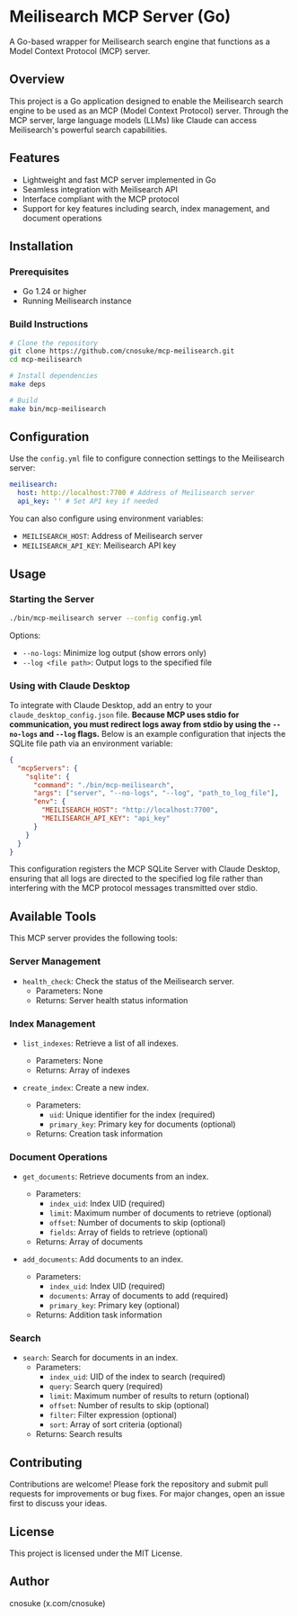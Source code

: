 # Meilisearch MCP Server (Go)

A Go-based wrapper for Meilisearch search engine that functions as a Model Context Protocol (MCP) server.

## Overview

This project is a Go application designed to enable the Meilisearch search engine to be used as an MCP (Model Context Protocol) server. Through the MCP server, large language models (LLMs) like Claude can access Meilisearch's powerful search capabilities.

## Features

- Lightweight and fast MCP server implemented in Go
- Seamless integration with Meilisearch API
- Interface compliant with the MCP protocol
- Support for key features including search, index management, and document operations

## Installation

### Prerequisites

- Go 1.24 or higher
- Running Meilisearch instance

### Build Instructions

```bash
# Clone the repository
git clone https://github.com/cnosuke/mcp-meilisearch.git
cd mcp-meilisearch

# Install dependencies
make deps

# Build
make bin/mcp-meilisearch
```

## Configuration

Use the `config.yml` file to configure connection settings to the Meilisearch server:

```yaml
meilisearch:
  host: http://localhost:7700 # Address of Meilisearch server
  api_key: '' # Set API key if needed
```

You can also configure using environment variables:

- `MEILISEARCH_HOST`: Address of Meilisearch server
- `MEILISEARCH_API_KEY`: Meilisearch API key

## Usage

### Starting the Server

```bash
./bin/mcp-meilisearch server --config config.yml
```

Options:

- `--no-logs`: Minimize log output (show errors only)
- `--log <file path>`: Output logs to the specified file

### Using with Claude Desktop

To integrate with Claude Desktop, add an entry to your `claude_desktop_config.json` file. **Because MCP uses stdio for communication, you must redirect logs away from stdio by using the `--no-logs` and `--log` flags.** Below is an example configuration that injects the SQLite file path via an environment variable:

```json
{
  "mcpServers": {
    "sqlite": {
      "command": "./bin/mcp-meilisearch",
      "args": ["server", "--no-logs", "--log", "path_to_log_file"],
      "env": {
        "MEILISEARCH_HOST": "http://localhost:7700",
        "MEILISEARCH_API_KEY": "api_key"
      }
    }
  }
}
```

This configuration registers the MCP SQLite Server with Claude Desktop, ensuring that all logs are directed to the specified log file rather than interfering with the MCP protocol messages transmitted over stdio.

## Available Tools

This MCP server provides the following tools:

### Server Management

- `health_check`: Check the status of the Meilisearch server.
  - Parameters: None
  - Returns: Server health status information

### Index Management

- `list_indexes`: Retrieve a list of all indexes.

  - Parameters: None
  - Returns: Array of indexes

- `create_index`: Create a new index.
  - Parameters:
    - `uid`: Unique identifier for the index (required)
    - `primary_key`: Primary key for documents (optional)
  - Returns: Creation task information

### Document Operations

- `get_documents`: Retrieve documents from an index.

  - Parameters:
    - `index_uid`: Index UID (required)
    - `limit`: Maximum number of documents to retrieve (optional)
    - `offset`: Number of documents to skip (optional)
    - `fields`: Array of fields to retrieve (optional)
  - Returns: Array of documents

- `add_documents`: Add documents to an index.
  - Parameters:
    - `index_uid`: Index UID (required)
    - `documents`: Array of documents to add (required)
    - `primary_key`: Primary key (optional)
  - Returns: Addition task information

### Search

- `search`: Search for documents in an index.
  - Parameters:
    - `index_uid`: UID of the index to search (required)
    - `query`: Search query (required)
    - `limit`: Maximum number of results to return (optional)
    - `offset`: Number of results to skip (optional)
    - `filter`: Filter expression (optional)
    - `sort`: Array of sort criteria (optional)
  - Returns: Search results

## Contributing

Contributions are welcome! Please fork the repository and submit pull requests for improvements or bug fixes. For major changes, open an issue first to discuss your ideas.

## License

This project is licensed under the MIT License.

## Author

cnosuke (x.com/cnosuke)
